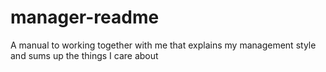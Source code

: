 # manager-readme
A manual to working together with me that explains my management style and sums up the things I care about
